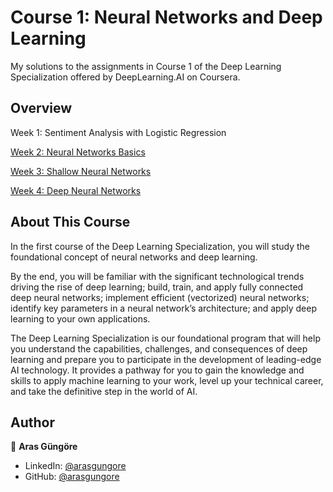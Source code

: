 # Course 1: Neural Networks and Deep Learning

My solutions to the assignments in Course 1 of the Deep Learning Specialization offered by DeepLearning.AI on Coursera.



## Overview

Week 1: Sentiment Analysis with Logistic Regression

[Week 2: Neural Networks Basics](NeuralNetworksBasics)

[Week 3: Shallow Neural Networks](ShallowNeuralNetworks)

[Week 4: Deep Neural Networks](DeepNeuralNetworks)



## About This Course

In the first course of the Deep Learning Specialization, you will study the foundational concept of neural networks and deep learning.

By the end, you will be familiar with the significant technological trends driving the rise of deep learning; build, train, and apply fully connected deep neural networks; implement efficient (vectorized) neural networks; identify key parameters in a neural network’s architecture; and apply deep learning to your own applications.

The Deep Learning Specialization is our foundational program that will help you understand the capabilities, challenges, and consequences of deep learning and prepare you to participate in the development of leading-edge AI technology. It provides a pathway for you to gain the knowledge and skills to apply machine learning to your work, level up your technical career, and take the definitive step in the world of AI.



## Author

👤 **Aras Güngöre**

- LinkedIn: [@arasgungore](https://www.linkedin.com/in/arasgungore)
- GitHub: [@arasgungore](https://github.com/arasgungore)
